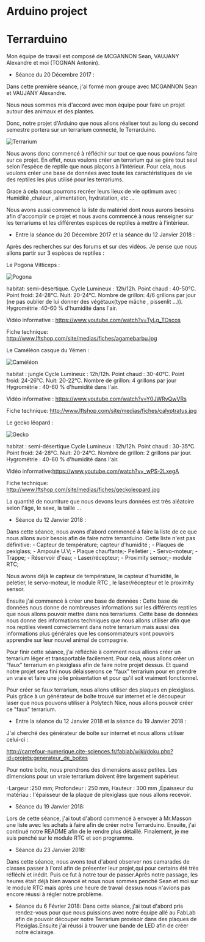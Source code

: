 # Arduino project 

# Terrarduino

Mon équipe de travail est composé de MCGANNON Sean, VAUJANY  Alexandre et moi (TOGNAN Antonin).

 * Séance du 20 Décembre 2017 :
 

Dans cette première séance, j'ai formé mon groupe avec MCGANNON Sean et VAUJANY  Alexandre.

Nous nous sommes mis d'accord avec mon équipe pour faire un projet autour des animaux et des plantes.

Donc, notre projet d'Arduino que nous allons réaliser tout au long du second semestre portera sur un terrarium connecté, le Terrarduino.



![Terrarium](http://www.nouvellestechnologies.net/images/b/bio/biopod-diapo-2.jpg)



Nous avons donc commencé à réfléchir sur tout ce que nous pouvions faire sur ce projet.
En effet, nous voulons créer un terrarium qui se gère tout seul selon l'espèce de reptile que nous plaçons à l'intérieur.
Pour cela, nous voulons créer une base de données avec toute les caractéristiques de vie des reptiles les plus utilisé pour les terrariums.

Grace à cela nous pourrons recréer leurs lieux de vie optimum avec :
Humidité ,chaleur , alimentation, hydratation, etc ... 

Nous avons aussi commencé la liste du matériel dont nous aurons besoins afin d'accomplir ce projet et nous avons commencé à nous renseigner sur les terrariums et les différentes espèces de reptiles à mettre à l'intérieur.

* Entre la séance du 20 Décembre 2017 et la séance du 12 Janvier 2018 :

Après des recherches sur des forums et sur des vidéos. Je pense que nous allons partir sur 3 espèces de reptiles :

Le Pogona Vitticeps :

![Pogona](https://tse3.mm.bing.net/th?id=OIP.LbCBSYcTixFAf1dprQ7bgQHaFj&pid=Api)

habitat: semi-désertique.
Cycle Lumineux : 12h/12h.
Point chaud : 40-50°C.
Point froid: 24-28°C.
Nuit: 20-24°C.
Nombre de grillon:  4/6 grillons par jour (ne pas oublier de lui donner des végétaux(type mâche , pissenlit ...)).
Hygrométrie :40-60 % d'humidité dans l'air. 


Vidéo informative : https://www.youtube.com/watch?v=TyLg_TOscos

Fiche technique: http://www.lftshop.com/site/medias/fiches/agamebarbu.jpg

Le Caméléon casque du Yémen :

![Caméléon](http://www.desjardins-inspirations.fr/wp-content/uploads/img-principale2-673x300.jpg)

habitat : jungle
Cycle Lumineux : 12h/12h.
Point chaud : 30-40°C.
Point froid: 24-26°C.
Nuit: 20-22°C.
Nombre de grillon:  4 grillons par jour
Hygrométrie : 40-60 % d'humidité dans l'air. 

Vidéo informative : https://www.youtube.com/watch?v=Y0JWRvQwVRs

Fiche technique: http://www.lftshop.com/site/medias/fiches/calyptratus.jpg

Le gecko léopard : 

![Gecko](http://cdn0.wideopenpets.com/wp-content/uploads/2016/03/bigstock-Leopard-gecko-in-front-of-a-wh-119625026.jpg)


habitat : semi-désertique
Cycle Lumineux : 12h/12h.
Point chaud : 30-35°C.
Point froid: 24-28°C.
Nuit: 20-24°C.
Nombre de grillon:  2 grillons par jour.
Hygrométrie : 40-60 % d'humidité dans l'air. 

Vidéo informative:https://www.youtube.com/watch?v=_wPS-2LxegA

Fiche technique: http://www.lftshop.com/site/medias/fiches/geckoleopard.jpg

La quantité de nourriture que nous devons leurs données est très aléatoire selon l'âge, le sexe, la taille ...

* Séance du 12 Janvier 2018 :

Dans cette séance, nous avons d'abord commencé à faire la liste de ce que nous allons avoir besois afin de faire notre terrarduino. Cette liste n'est pas définitive: - Capteur de température; capteur d'humidité ; - Plaques de pexiglass; - Ampoule U.V; - Plaque chauffante;- Pelletier ; - Servo-moteur; - Trappe; - Réservoir d'eau; - Laser/récepteur; - Proximity sensor;- module RTC;

Nous avons déjà le capteur de température, le capteur d'humidité, le peletier, le servo-moteur, le module RTC , le laser/récepteur et le proximity sensor.

Ensuite j'ai commencé à créer une base de données :
Cette base de données nous donne de nombreuses informations sur les différents reptiles que nous allons pouvoir mettre dans nos terrariums.
Cette base de données nous donne des informations techniques que nous allons utiliser afin que nos reptiles vivent correctement dans notre terrarium mais aussi des informations plus générales que les consommateurs vont pouvoirs apprendre sur leur nouvel animal de compagnie.

Pour finir cette séance, j'ai réfléchie à comment nous allions créer un terrarium léger et transportable facilement. Pour cela, nous allons créer un "faux" terrarium en plexiglass afin de faire notre projet dessus. Et quand notre projet sera fini nous délaisserons ce "faux" terrarium pour en prendre un vraie et faire une jolie présentation et pour qu'il soit vraiment fonctionnel.

Pour créer se faux terrarium, nous allons utiliser des plaques en plexiglass. Puis grâce à un générateur de boîte trouvé sur internet et le découpeur laser que nous pouvons utiliser à Polytech Nice, nous allons pouvoir créer ce "faux" terrarium.


* Entre la séance du 12 Janvier 2018 et la séance du 19 Janvier 2018 :

J'ai cherché des générateur de boîte sur internet et nous allons utiliser celui-ci :

http://carrefour-numerique.cite-sciences.fr/fablab/wiki/doku.php?id=projets:generateur_de_boites

Pour notre boîte, nous prendrons des dimensions assez petites. Les dimensions pour un vraie terrarium doivent être largement supérieur.

-Largeur :250 mm; Profondeur : 250 mm, Hauteur : 300 mm ,Épaisseur du matériau : l'épaisseur de la plaque de plexiglass que nous allons recevoir.

* Séance du 19 Janvier 2018:

Lors de cette séance, j'ai tout d'abord commencé à envoyer à Mr.Masson une liste avec les achats à faire afin de créer notre Terrarduino.
Ensuite, j'ai continué notre README afin de le rendre plus détaillé.
Finalement, je me suis penché sur le module RTC et son programme.

* Séance du 23 Janvier 2018:

Dans cette séance, nous avons tout d'abord observer nos camarades de classes passer à l'oral afin de présenter leur projet,qui pour certains été très réfléchi et inédit. Puis ce fut à notre tour de passer.Après notre passage, les heures était déjà bien avancé et nous nous sommes penché Sean et moi sur le module RTC mais après une heure de travail dessus nous n'avions pas encore réussi à régler notre problème.

* Séance du 6 Février 2018:
Dans cette séance, j'ai tout d'abord pris rendez-vous pour que nous puissions avec notre équipe allé au FabLab afin de pouvoir découper notre Terrarium provisoir dans des plaques de Plexiglas.Ensuite j'ai réussi à trouver une bande de LED afin de créer notre éclairage.
